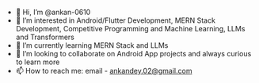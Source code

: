 - 👋 Hi, I’m @ankan-0610
- 👀 I’m interested in Android/Flutter Development, MERN Stack Development, Competitive Programming and Machine Learning, LLMs and Transformers
- 🌱 I’m currently learning MERN Stack and LLMs
- 💞️ I’m looking to collaborate on Android App projects and always curious to learn more
- 📫 How to reach me: email - ankandey.02@gmail.com

<!------>

